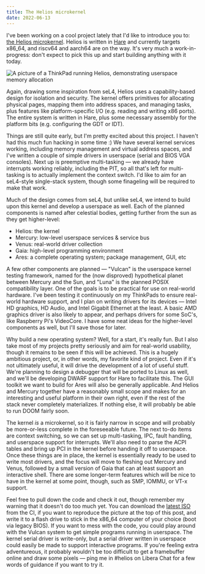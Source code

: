 ```yaml
---
title: The Helios microkernel
date: 2022-06-13
---
```


I've been working on a cool project lately that I'd like to introduce you to:
[the Helios microkernel][Helios]. Helios is written in [Hare] and currently
targets x86\_64, and riscv64 and aarch64 are on the way. It's very much a
work-in-progress: don't expect to pick this up and start building anything with
it today.

[Helios]: https://sr.ht/~sircmpwn/helios
[Hare]: https://harelang.org
[seL4]: https://sel4.systems

![A picture of a ThinkPad running Helios, demonstrating userspace memory allocation](https://l.sr.ht/gnrA.jpg)

Again, drawing some inspiration from seL4, Helios uses a capability-based design
for isolation and security. The kernel offers primitives for allocating physical
pages, mapping them into address spaces, and managing tasks, plus features like
platform-specific I/O (e.g. reading and writing x86 ports). The entire system is
written in Hare, plus some necessary assembly for the platform bits (e.g.
configuring the GDT or IDT).

Things are still quite early, but I'm pretty excited about this project. I
haven't had this much fun hacking in some time :) We have several kernel
services working, including memory management and virtual address spaces, and
I've written a couple of simple drivers in userspace (serial and BIOS VGA
consoles). Next up is preemptive multi-tasking&nbsp;&mdash; we already have
interrupts working reliably, including the PIT, so all that's left for
multi-tasking is to actually implement the context switch. I'd like to aim for
an seL4-style single-stack system, though some finageling will be required
to make that work.

Much of the design comes from seL4, but unlike seL4, we intend to build upon
this kernel and develop a userspace as well. Each of the planned components is
named after celestial bodies, getting further from the sun as they get
higher-level:

- Helios: the kernel
- Mercury: low-level userspace services & service bus
- Venus: real-world driver collection
- Gaia: high-level programming environment
- Ares: a complete operating system; package management, GUI, etc

A few other components are planned &mdash; "Vulcan" is the userspace kernel
testing framework, named for the (now disproved) hypothetical planet between
Mercury and the Sun, and "Luna" is the planned POSIX compatibility layer. One of
the goals is to be practical for use on real-world hardware. I've been testing
it continuously on my ThinkPads to ensure real-world hardware support, and I
plan on writing drivers for its devices &mdash; Intel HD graphics, HD Audio, and
Intel Gigabit Ethernet at the least. A basic AMD graphics driver is also likely
to appear, and perhaps drivers for some SoC's, like Raspberry Pi's VideoCore. I
have some neat ideas for the higher-level components as well, but I'll save
those for later.

Why build a new operating system? Well, for a start, it's really fun. But I also
take most of my projects pretty seriously and aim for real-world usability,
though it remains to be seen if this will be achieved. This is a hugely
ambitious project, or, in other words, my favorite kind of project. Even if it's
not ultimately useful, it will drive the development of a lot of useful stuff.
We're planning to design a debugger that will be ported to Linux as well, and
we'll be developing DWARF support for Hare to facilitate this. The GUI toolkit
we want to build for Ares will also be generally applicable. And Helios and
Mercury together have a reasonably small scope and makes for an interesting and
useful platform in their own right, even if the rest of the stack never
completely materializes. If nothing else, it will probably be able to run DOOM
fairly soon.

The kernel *is* a microkernel, so it is fairly narrow in scope and will probably
be more-or-less complete in the foreseeable future. The next to-do items are
context switching, so we can set up multi-tasking, IPC, fault handling, and
userspace support for interrupts. We'll also need to parse the ACPI tables and
bring up PCI in the kernel before handing it off to userspace. Once these things
are in place, the kernel is essentially ready to be used to write most drivers,
and the focus will move to fleshing out Mercury and Venus, followed by a small
version of Gaia that can at least support an interactive shell. There are some
longer-term features which will be nice to have in the kernel at some point,
though, such as SMP, IOMMU, or VT-x support.

Feel free to pull down the code and check it out, though remember my warning
that it doesn't do too much yet. You can download the [latest ISO] from the CI,
if you want to reproduce the picture at the top of this post, and write it to a
flash drive to stick in the x86\_64 computer of your choice (boot via legacy
BIOS). If you want to mess with the code, you could play around with the Vulcan
system to get simple programs running in userspace. The kernel serial driver is
write-only, but a serial driver written in userspace could easily be made to
support interactive programs. If you're feeling extra adventureous, it probably
wouldn't be too difficult to get a framebuffer online and draw some pixels
&mdash; ping me in #helios on Libera Chat for a few words of guidance if you
want to try it.

[latest ISO]: https://builds.sr.ht/~sircmpwn/helios/commits/master
